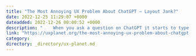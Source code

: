 ```yaml
---
title: "The Most Annoying UX Problem About ChatGPT — Layout Jank?"
date: 2022-12-25 11:29:07 +0000
dateadded: 2022-12-26 00:00:52 +0000
description: "    When you ask a question on ChatGPT it starts to type while scrolling the screen up, so, the text keeps moving while you try to read it.  Continue reading on UX Planet »  "
link: "https://uxplanet.org/the-most-annoying-ux-problem-about-chatgpt-layout-jank-e4b98118e8b5?source=rss----819cc2aaeee0---4"
category:
directory: _directory/ux-planet.md
---
```

